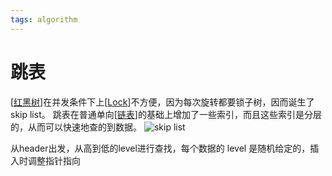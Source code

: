 ```yaml
---
tags: algorithm
---
```

# 跳表

[[红黑树]]在并发条件下上[[Lock]]不方便，因为每次旋转都要锁子树，因而诞生了 skip list。
跳表在普通单向[[链表]]的基础上增加了一些索引，而且这些索引是分层的，从而可以快速地查的到数据。
![skip list](https://pic2.zhimg.com/80/v2-a78099a1347aa36d2599a6d78849a4ad_1440w.jpg)

从header出发，从高到低的level进行查找，每个数据的 level 是随机给定的，插入时调整指针指向

[//begin]: # "Autogenerated link references for markdown compatibility"
[红黑树]: 红黑树.md "红黑树"
[Lock]: <../../operating system/Lock.md> "Lock"
[链表]: 链表.md "链表"
[//end]: # "Autogenerated link references"
